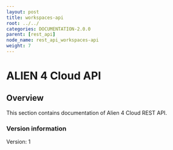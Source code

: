 ```yaml
---
layout: post
title: workspaces-api
root: ../../
categories: DOCUMENTATION-2.0.0
parent: [rest_api]
node_name: rest_api_workspaces-api
weight: 7
---
```


# ALIEN 4 Cloud API

## Overview
This section contains documentation of Alien 4 Cloud REST API.

### Version information
Version: 1

